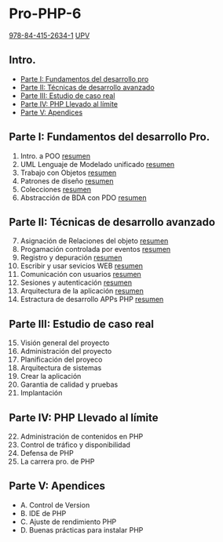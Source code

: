 # Pro-PHP-6
[978-84-415-2634-1](http://www.wrox.com/WileyCDA/WroxTitle/Professional-PHP6.productCd-0470395095,descCd-tableOfContents.html)
[UPV](http://polibuscador.upv.es/primo_library/libweb/action/display.do?tabs=detailsTab&ct=display&fn=search&doc=aleph000381150&indx=1&recIds=aleph000381150&recIdxs=0&elementId=0&renderMode=poppedOut&displayMode=full&frbrVersion=&vl(53498286UI4)=all_items&vl(drStartMonth6)=00&vl(drEndYear6)=A%C3%B1o&vl(53498282UI0)=any&dscnt=0&vl(1UIStartWith0)=contains&vl(1UIStartWith2)=contains&mode=Advanced&vid=bibupv&vl(53498279UI5)=all_items&tab=default_tab&vl(boolOperator1)=AND&vl(drStartDay6)=00&vl(drStartYear6)=A%C3%B1o&vl(D53498288UI3)=all_items&dstmp=1461529470580&vl(1UIStartWith1)=contains&vl(boolOperator0)=AND&vl(drEndMonth6)=00&vl(boolOperator2)=AND&vl(freeText0)=4-67%2F3037&vl(53498285UI1)=any&vl(53498283UI2)=any&vl(drEndDay6)=00&gathStatIcon=true)

## Intro.
- [Parte I: Fundamentos del desarrollo pro](https://github.com/JBV-CODES/Pro-PHP-6#parte-i-fundamentos-del-desarrollo-pro)
- [Parte II: Técnicas de desarrollo avanzado](https://github.com/JBV-CODES/Pro-PHP-6#parte-ii-técnicas-de-desarrollo-avanzado)
- [Parte III: Estudio de caso real](https://github.com/JBV-CODES/Pro-PHP-6#parte-iii-estudio-de-caso-real)
- [Parte IV: PHP Llevado al límite]()
- [Parte V: Apendices]()

## Parte I: Fundamentos del desarrollo Pro.

1. Intro. a POO [resumen](https://github.com/JBV-CODES/Pro-PHP-6/blob/master/Parte1/1.md)
2. UML Lenguaje de Modelado unificado [resumen](https://github.com/JBV-CODES/Pro-PHP-6/blob/master/Parte1/2.md)
3. Trabajo con Objetos [resumen](https://github.com/JBV-CODES/Pro-PHP-6/blob/master/Parte1/3.md)
4. Patrones de diseño [resumen](https://github.com/JBV-CODES/Pro-PHP-6/blob/master/Parte1/4.md)
5. Colecciones [resumen](https://github.com/JBV-CODES/Pro-PHP-6/blob/master/Parte1/5.md)
6. Abstracción de BDA con PDO [resumen](https://github.com/JBV-CODES/Pro-PHP-6/blob/master/Parte1/6.md)

## Parte II: Técnicas de desarrollo avanzado 

7. Asignación de Relaciones del objeto [resumen](https://github.com/JBV-CODES/Pro-PHP-6/blob/master/Parte2/1.md)
8. Progamación controlada por eventos [resumen](https://github.com/JBV-CODES/Pro-PHP-6/blob/master/Parte2/2.md)
9. Registro y depuración [resumen](https://github.com/JBV-CODES/Pro-PHP-6/blob/master/Parte2/3.md)
10. Escribir y usar sevicios WEB [resumen](https://github.com/JBV-CODES/Pro-PHP-6/blob/master/Parte2/4.md)
11. Comunicación con usuarios [resumen](https://github.com/JBV-CODES/Pro-PHP-6/blob/master/Parte2/5.md)
12. Sesiones y autenticación [resumen](https://github.com/JBV-CODES/Pro-PHP-6/blob/master/Parte2/6.md)
13. Arquitectura de la aplicación [resumen](https://github.com/JBV-CODES/Pro-PHP-6/blob/master/Parte2/7.md)
14. Estractura de desarrollo APPs PHP [resumen](https://github.com/JBV-CODES/Pro-PHP-6/blob/master/Parte2/8.md)

## Parte III: Estudio de caso real

15. Visión general del proyecto
16. Administración del proyecto
17. Planificación del proyeco
18. Arquitectura de sistemas
19. Crear la aplicación
20. Garantia de calidad y pruebas
21. Implantación

## Parte IV: PHP Llevado al límite

22. Administración de contenidos en PHP
23. Control de tráfico y disponibilidad
24. Defensa de PHP
25. La carrera pro. de PHP

## Parte V: Apendices
- A. Control de Version
- B. IDE de PHP
- C. Ajuste de rendimiento PHP
- D. Buenas prácticas para instalar PHP


